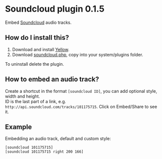 Soundcloud plugin 0.1.5
=======================
Embed [Soundcloud](http://www.soundcloud.com/) audio tracks.

How do I install this?
----------------------
1. Download and install [Yellow](https://github.com/markseu/yellowcms/).  
2. Download [soundcloud.php](soundcloud.php?raw=true), copy into your system/plugins folder.  

To uninstall delete the plugin.

How to embed an audio track?
----------------------------
Create a shortcut in the format `[soundcloud ID]`, you can add optional style, width and height.    
ID is the last part of a link, e.g. `http://api.soundcloud.com/tracks/101175715`. Click on Embed/Share to see it.

Example
-------
Embedding an audio track, default and custom style:

    [soundcloud 101175715]
    [soundcloud 101175715 right 200 166]